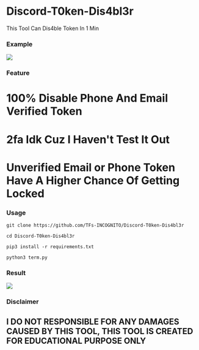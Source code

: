 # Discord-T0ken-Dis4bl3r
This Tool Can Dis4ble Token In 1 Min 

### Example
</p align="center">
  <img src="./img/verified.jpg">
</p>

### Feature
# 100% Disable Phone And Email Verified Token

# 2fa Idk Cuz I Haven't Test It Out

# Unverified Email or Phone Token Have A Higher Chance Of Getting Locked

### Usage
```git clone https://github.com/TFs-INCOGNITO/Discord-T0ken-Dis4bl3r```

```cd Discord-T0ken-Dis4bl3r```

```pip3 install -r requirements.txt```

```python3 term.py```

### Result
</p align="center">
  <img src="./img/disabled.jpg">
</p>

### Disclaimer
## I DO NOT RESPONSIBLE FOR ANY DAMAGES CAUSED BY THIS TOOL, THIS TOOL IS CREATED FOR EDUCATIONAL PURPOSE ONLY
